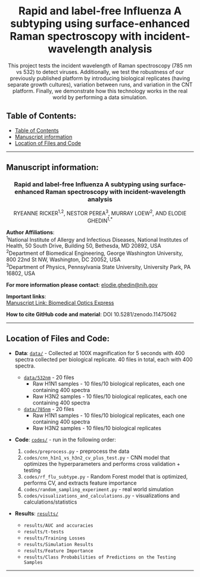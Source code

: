 <!-- Center the main title -->
<h1 align="center">Rapid and label-free Influenza A subtyping using surface-enhanced Raman spectroscopy with incident-wavelength analysis</h1>

<p align=center>This project tests the incident wavelength of Raman spectroscopy (785 nm vs 532) to detect viruses. Additionally, we test the robustness of our previously published platform by introducing biological replicates (having separate growth cultures), variation between runs, and variation in the CNT platform. Finally, we demonstrate how this technology works in the real world by performing a data simulation.</p>


## Table of Contents:
- [Table of Contents](#table-of-contents)
- [Manuscript information](#manuscript-information)
- [Location of Files and Code](#location-of-files-and-code)

---

## Manuscript information:

<h3 align=center>Rapid and label-free Influenza A subtyping using surface-enhanced Raman spectroscopy with incident-wavelength analysis</h3>
<p align=center>RYEANNE RICKER<sup>1,2</sup>, NESTOR PEREA<sup>3</sup>,  MURRAY LOEW<sup>2</sup>, AND ELODIE GHEDIN<sup>1,*</sup><p align=center>

**Author Affiliations**:        
<sup>1</sup>National Institute of Allergy and Infectious Diseases, National Institutes of Health, 50 South Drive, Building 50, Bethesda, MD 20892, USA      
<sup>2</sup>Department of Biomedical Engineering, George Washington University, 800 22nd St NW, Washington, DC 20052, USA       
<sup>3</sup>Department of Physics, Pennsylvania State University, University Park, PA 16802, USA        

**For more information please contact**: [elodie.ghedin@nih.gov](mailto:main.author@example.com)

**Important links**:       
[Manuscript Link: Biomedical Optics Express](https://doi.org/10.1364/BOE.533457)   

**How to cite GitHub code and material**: DOI 10.5281/zenodo.11475062

---

## Location of Files and Code:

- **Data**: [`data/`](https://github.com/GhedinSGS/Virus_Detection_Raman_Wavelength_Comparison/tree/main/data) - Collected at 100X magnification for 5 seconds with 400 spectra collected per biological replicate. 40 files in total, each with 400 spectra.
    - [`data/532nm`](https://github.com/GhedinSGS/Virus_Detection_Raman_Wavelength_Comparison/tree/main/data/532nm) - 20 files
        - Raw H1N1 samples - 10 files/10 biological replicates, each one containing 400 spectra
        - Raw H3N2 samples - 10 files/10 biological replicates, each one containing 400 spectra
    - [`data/785nm`](https://github.com/GhedinSGS/Virus_Detection_Raman_Wavelength_Comparison/tree/main/data/785nm) - 20 files
        - Raw H1N1 samples - 10 files/10 biological replicates, each one containing 400 spectra
        - Raw H3N2 samples - 10 files/10 biological replicates

- **Code**: [`codes/`](https://github.com/GhedinSGS/Virus_Detection_Raman_Wavelength_Comparison/tree/main/codes) - run in the following order: 
    1. `codes/preprocess.py` - preprocess the data
    2. `codes/cnn_h1n1_vs_h3n2_cv_plus_test.py` - CNN model that optimizes the hyperparameters and performs cross validation + testing
    3. `codes/rf_flu_subtype.py` - Random Forest model that is optimized, performs CV, and extracts feature importance
    4. `codes/random_sampling_experiment.py` - real world simulation
    5. `codes/visualizations_and_calculations.py` - visualizations and calculations/statistics

- **Results**: [`results/`](https://github.com/GhedinSGS/Virus_Detection_Raman_Wavelength_Comparison/tree/main/results) 
    - `results/AUC and accuracies` 
    - `results/t-tests` 
    - `results/Training Losses` 
    - `results/Simulation Results` 
    - `results/Feature Importance`
    - `results/Class Probabilities of Predictions on the Testing Samples`
    
---
